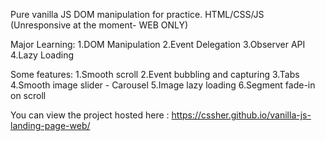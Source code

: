 Pure vanilla JS DOM manipulation for practice. HTML/CSS/JS (Unresponsive at the moment- WEB ONLY)

Major Learning:
1.DOM Manipulation
2.Event Delegation
3.Observer API
4.Lazy Loading

Some features:
1.Smooth scroll
2.Event bubbling and capturing
3.Tabs
4.Smooth image slider - Carousel
5.Image lazy loading
6.Segment fade-in on scroll

You can view the project hosted here : https://cssher.github.io/vanilla-js-landing-page-web/
